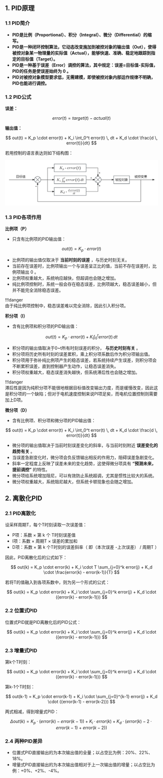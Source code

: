 ## 1. PID原理

### 1.1 PID简介

- **PID是比例（Proportional）、积分（Integral）、微分（Differential）的缩写。**
- **PID是一种闭环控制算法，它动态改变施加到被控对象的输出值（Out），使得被控对象某一物理量的实际值（Actual），能够快速、准确、稳定地跟踪到指定的目标值（Target）。**
- **PID是一种基于误差（Error）调控的算法，其中规定：误差=目标值-实际值，PID的任务是使误差始终为 0 。**
- **PID对被控对象模型要求低，无需建模，即使被控对象内部运作规律不明确，PID也能进行调控。**

### 1.2 PID公式

**误差：** 


$$
error(t) = target(t) - actual(t)
$$


**输出值：**


$$
out(t) = K_p \cdot error(t) + K_i \int_0^t error(t) \, dt + K_d \cdot \frac{d \, error(t)}{dt}
$$


若用控制的语言表达则如下结构图：

![PID](PID/PID.png)

### 1.3 PID各项作用

**比例项（P）**

- 只含有比例项的PID输出值：

$$
out(t) = K_p \cdot error(t)
$$



- 比例项的输出值仅取决于 **当前时刻的误差** ，与历史时刻无关。
- 当前存在误差时，比例项输出一个与误差呈正比的值，当前不存在误差时，比例项输出 0 。
- 比例项权重越大，系统响应越快，但超调也会随之增加。
- 纯比例项控制时，系统一般会存在稳态误差，比例项越大，稳态误差越小，但并不能完全消除稳态误差。

!!!danger  
    由于纯比例项控制中，稳态误差难以完全消除，因此引入积分项。

**积分项（I）**

- 含有比例项和积分项的PID输出值：

$$
out(t) = K_p \cdot error(t) + K_i \int_0^t error(t) \, dt
$$

- 积分项的输出值取决于0~t所有时刻误差的积分， **与历史时刻有关** 。
- 积分项将历史所有时刻的误差累积，乘上积分项系数后作为积分项输出值。
- 积分项用于弥补纯比例项产生的稳态误差，若系统持续产生误差，则积分项会不断累积误差，直到控制器产生动作，让稳态误差消失。
- 积分项权重越大，稳态误差消失越快，但系统滞后性也会随之增加。

!!!danger  
    滞后性是因为纯积分项不能很地根据目标值改变输出力度，而是缓慢改变，因此这是积分项的一个缺陷；但对于电机速度控制来说PI项足矣，而电机位置控制则需要加上D项。

**微分项（D）**

- 含有比例项、积分项和微分项的PID输出值：

$$
out(t) = K_p \cdot error(t) + K_i \int_0^t error(t) \, dt + K_d \cdot \frac{d \, error(t)}{dt}
$$

- 微分项的输出值取决于当前时刻误差变化的斜率，与当前时刻附近 **误差变化的趋势有关** 。
- 当误差急剧变化时，微分项会负反馈输出相反的作用力，阻碍误差急剧变化。
- 斜率一定程度上反映了误差未来的变化趋势，这使得微分项具有 **“预测未来，提前调控”** 的特性。
- 微分项给系统增加阻尼，可以有效防止系统超调，尤其是惯性比较大的系统。
- 微分项权重越大，系统阻尼越大，但系统卡顿现象也会随之增加。

## 2. 离散化PID

### 2.1 PID离散化

设采样周期T，每个T时刻读取一次误差值：

- P项：系数 × 第 k 个 T时刻误差值
- I项：系数 × 周期T × 误差的累加和
- D项：系数 × 第 k 个T时刻的误差斜率（ 即（本次误差 -上次误差） / 周期T ）

因此，PID离散化后的公式如下：



$$
out(k) = K_p \cdot error(k) + K_i \cdot T \sum_{j=0}^k error(j) + K_d \cdot \frac{error(k) - error(k-1)}{T}
$$


若将T的值融入到各项系数中，则为另一个形式的公式：



$$
out(k) = K_p \cdot error(k) + K_i \cdot \sum_{j=0}^k error(j) + K_d \cdot ({error(k) - error(k-1)})
$$

### 2.2 位置式PID

位置式PID就是PID离散化后的PID公式：



$$
out(k) = K_p \cdot error(k) + K_i \cdot \sum_{j=0}^k error(j) + K_d \cdot ({error(k) - error(k-1)})
$$

### 2.3 增量式PID

第k个T时刻：



$$
out(k) = K_p \cdot error(k) + K_i \cdot \sum_{j=0}^k error(j) + K_d \cdot ({error(k) - error(k-1)})
$$


第k-1个T时刻：



$$
out(k-1) = K_p \cdot error(k-1) + K_i \cdot \sum_{j=0}^{k-1} error(j) + K_d \cdot ({error(k-1) - error(k-2)})
$$


两式相减，得到增量式PID：



$$
\Delta out(k) = K_p \cdot (error(k) - error(k-1)) + K_i\cdot error(k) + K_d \cdot (error(k) - 2 \cdot error(k-1) + error(k-2))
$$

### 2.4 两种PID差异

- 位置式PID直接输出的为本次输出值的全量；以占空比为例：20%、22%、18%。
- 增量式PID直接输出的为本次输出值相对于上一次输出值的增量；以占空比为例：+0%、+2%、-4%。

